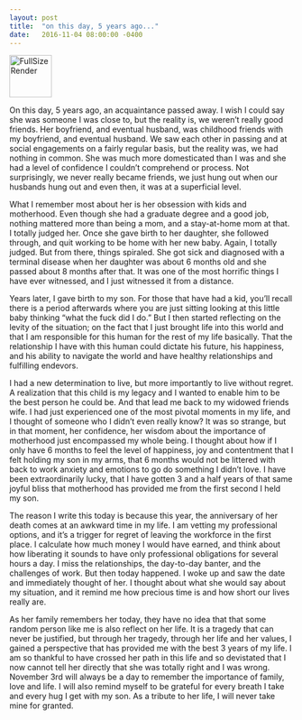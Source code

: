 ```yaml
---
layout: post
title:  "on this day, 5 years ago..."
date:   2016-11-04 08:00:00 -0400
---
```

<a data-flickr-embed="true"  href="https://www.flickr.com/photos/crimsonrhoads/27001593540/in/datetaken/" title="FullSizeRender"><img src="https://c5.staticflickr.com/8/7175/27001593540_3cd83d3fdf_s.jpg" width="75" height="75" alt="FullSizeRender"></a><script async src="//embedr.flickr.com/assets/client-code.js" charset="utf-8"></script>

On this day, 5 years ago, an acquaintance passed away. I wish I could say she was someone I was close to, but the reality is, we weren’t really good friends. Her boyfriend, and eventual husband, was childhood friends with my boyfriend, and eventual husband. We saw each other in passing and at social engagements on a fairly regular basis, but the reality was, we had nothing in common. She was much more domesticated than I was and she had a level of confidence I couldn’t comprehend or process. Not surprisingly, we never really became friends, we just hung out when our husbands hung out and even then, it was at a superficial level.

What I remember most about her is her obsession with kids and motherhood. Even though she had a graduate degree and a good job, nothing mattered more than being a mom, and a stay-at-home mom at that. I totally judged her. Once she gave birth to her daughter, she followed through, and quit working to be home with her new baby. Again, I totally judged. But from there, things spiraled. She got sick and diagnosed with a terminal disease when her daughter was about 6 months old and she passed about 8 months after that. It was one of the most horrific things I have ever witnessed, and I just witnessed it from a distance.

Years later, I gave birth to my son. For those that have had a kid, you’ll recall there is a period afterwards where you are just sitting looking at this little baby thinking “what the fuck did I do.” But I then started reflecting on the levity of the situation; on the fact that I just brought life into this world and that I am responsible for this human for the rest of my life basically. That the relationship I have with this human could dictate his future, his happiness, and his ability to navigate the world and have healthy relationships and fulfilling endevors.  

I had a new determination to live, but more importantly to live without regret. A realization that this child is my legacy and I wanted to enable him to be the best person he could be. And that lead me back to my widowed friends wife. I had just experienced one of the most pivotal moments in my life, and I thought of someone who I didn’t even really know? It was so strange, but in that moment, her confidence, her wisdom about the importance of motherhood just encompassed my whole being. I thought about how if I only have 6 months to feel the level of happiness, joy and contentment that I felt holding my son in my arms, that 6 months would not be littered with back to work anxiety and emotions to go do something I didn’t love. I have been extraordinarily lucky, that I have gotten 3 and a half years of that same joyful bliss that motherhood has provided me from the first second I held my son.

The reason I write this today is because this year, the anniversary of her death comes at an awkward time in my life. I am vetting my professional options, and it’s a trigger for regret of leaving the workforce in the first place. I calculate how much money I would have earned, and think about how liberating it sounds to have only professional obligations for several hours a day. I miss the relationships, the day-to-day banter, and the challenges of work. But then today happened. I woke up and saw the date and immediately thought of her. I thought about what she would say about my situation, and it remind me how precious time is and how short our lives really are. 

As her family remembers her today, they have no idea that that some random person like me is also reflect on her life. It is a tragedy that can never be justified, but through her tragedy, through her life and her values, I gained a perspective that has provided me with the best 3 years of my life. I am so thankful to have crossed her path in this life and so devistated that I now cannot tell her directly that she was totally right and I was wrong. November 3rd will always be a day to remember the importance of family, love and life. I will also remind myself to be grateful for every breath I take and every hug I get with my son. As a tribute to her life, I will never take mine for granted. 
